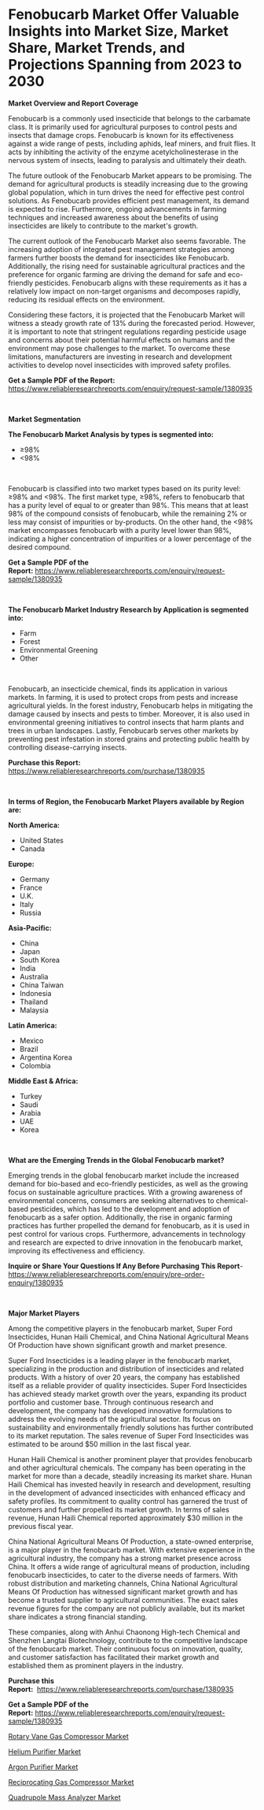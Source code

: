 <p><h1>Fenobucarb Market Offer Valuable Insights into Market Size, Market Share, Market Trends, and Projections Spanning from 2023 to 2030</h1></p><p><strong>Market Overview and Report Coverage</strong></p>
<p><p>Fenobucarb is a commonly used insecticide that belongs to the carbamate class. It is primarily used for agricultural purposes to control pests and insects that damage crops. Fenobucarb is known for its effectiveness against a wide range of pests, including aphids, leaf miners, and fruit flies. It acts by inhibiting the activity of the enzyme acetylcholinesterase in the nervous system of insects, leading to paralysis and ultimately their death.</p><p>The future outlook of the Fenobucarb Market appears to be promising. The demand for agricultural products is steadily increasing due to the growing global population, which in turn drives the need for effective pest control solutions. As Fenobucarb provides efficient pest management, its demand is expected to rise. Furthermore, ongoing advancements in farming techniques and increased awareness about the benefits of using insecticides are likely to contribute to the market's growth.</p><p>The current outlook of the Fenobucarb Market also seems favorable. The increasing adoption of integrated pest management strategies among farmers further boosts the demand for insecticides like Fenobucarb. Additionally, the rising need for sustainable agricultural practices and the preference for organic farming are driving the demand for safe and eco-friendly pesticides. Fenobucarb aligns with these requirements as it has a relatively low impact on non-target organisms and decomposes rapidly, reducing its residual effects on the environment.</p><p>Considering these factors, it is projected that the Fenobucarb Market will witness a steady growth rate of 13% during the forecasted period. However, it is important to note that stringent regulations regarding pesticide usage and concerns about their potential harmful effects on humans and the environment may pose challenges to the market. To overcome these limitations, manufacturers are investing in research and development activities to develop novel insecticides with improved safety profiles.</p></p>
<p><strong>Get a Sample PDF of the Report:</strong> <a href="https://www.reliableresearchreports.com/enquiry/request-sample/1380935">https://www.reliableresearchreports.com/enquiry/request-sample/1380935</a></p>
<p>&nbsp;</p>
<p><strong>Market Segmentation</strong></p>
<p><strong>The Fenobucarb Market Analysis by types is segmented into:</strong></p>
<p><ul><li>≥98%</li><li><98%</li></ul></p>
<p>&nbsp;</p>
<p><p>Fenobucarb is classified into two market types based on its purity level: ≥98% and <98%. The first market type, ≥98%, refers to fenobucarb that has a purity level of equal to or greater than 98%. This means that at least 98% of the compound consists of fenobucarb, while the remaining 2% or less may consist of impurities or by-products. On the other hand, the <98% market encompasses fenobucarb with a purity level lower than 98%, indicating a higher concentration of impurities or a lower percentage of the desired compound.</p></p>
<p><strong>Get a Sample PDF of the Report:</strong>&nbsp;<a href="https://www.reliableresearchreports.com/enquiry/request-sample/1380935">https://www.reliableresearchreports.com/enquiry/request-sample/1380935</a></p>
<p>&nbsp;</p>
<p><strong>The Fenobucarb Market Industry Research by Application is segmented into:</strong></p>
<p><ul><li>Farm</li><li>Forest</li><li>Environmental Greening</li><li>Other</li></ul></p>
<p>&nbsp;</p>
<p><p>Fenobucarb, an insecticide chemical, finds its application in various markets. In farming, it is used to protect crops from pests and increase agricultural yields. In the forest industry, Fenobucarb helps in mitigating the damage caused by insects and pests to timber. Moreover, it is also used in environmental greening initiatives to control insects that harm plants and trees in urban landscapes. Lastly, Fenobucarb serves other markets by preventing pest infestation in stored grains and protecting public health by controlling disease-carrying insects.</p></p>
<p><strong>Purchase this Report:</strong>&nbsp; <a href="https://www.reliableresearchreports.com/purchase/1380935">https://www.reliableresearchreports.com/purchase/1380935</a></p>
<p>&nbsp;</p>
<p><strong>In terms of Region, the Fenobucarb Market Players available by Region are:</strong></p>
<p>
    <p> <strong> North America: </strong>
        <ul>
            <li>United States</li>
            <li>Canada</li>
        </ul>
        </p> 
    <p> <strong> Europe: </strong>
        <ul>
            <li>Germany</li>
            <li>France</li>
            <li>U.K.</li>
            <li>Italy</li>
            <li>Russia</li>
        </ul>
        </p> 
    <p> <strong> Asia-Pacific: </strong>
        <ul>
            <li>China</li>
            <li>Japan</li>
            <li>South Korea</li>
            <li>India</li>
            <li>Australia</li>
            <li>China Taiwan</li>
            <li>Indonesia</li>
            <li>Thailand</li>
            <li>Malaysia</li>
        </ul>
        </p> 
    <p> <strong> Latin America: </strong>
        <ul>
            <li>Mexico</li>
            <li>Brazil</li>
            <li>Argentina Korea</li>
            <li>Colombia</li>
        </ul>
        </p> 
    <p> <strong> Middle East & Africa: </strong>
        <ul>
            <li>Turkey</li>
            <li>Saudi</li>
            <li>Arabia</li>
            <li>UAE</li>
            <li>Korea</li>
        </ul>
    </p>
    </p>
<p>&nbsp;</p>
<p><strong>What are the Emerging Trends in the Global Fenobucarb market?</strong></p>
<p><p>Emerging trends in the global fenobucarb market include the increased demand for bio-based and eco-friendly pesticides, as well as the growing focus on sustainable agriculture practices. With a growing awareness of environmental concerns, consumers are seeking alternatives to chemical-based pesticides, which has led to the development and adoption of fenobucarb as a safer option. Additionally, the rise in organic farming practices has further propelled the demand for fenobucarb, as it is used in pest control for various crops. Furthermore, advancements in technology and research are expected to drive innovation in the fenobucarb market, improving its effectiveness and efficiency.</p></p>
<p><strong>Inquire or Share Your Questions If Any Before Purchasing This Report</strong>- <a href="https://www.reliableresearchreports.com/enquiry/pre-order-enquiry/1380935">https://www.reliableresearchreports.com/enquiry/pre-order-enquiry/1380935</a></p>
<p>&nbsp;</p>
<p><strong>Major Market Players</strong></p>
<p><p>Among the competitive players in the fenobucarb market, Super Ford Insecticides, Hunan Haili Chemical, and China National Agricultural Means Of Production have shown significant growth and market presence.</p><p>Super Ford Insecticides is a leading player in the fenobucarb market, specializing in the production and distribution of insecticides and related products. With a history of over 20 years, the company has established itself as a reliable provider of quality insecticides. Super Ford Insecticides has achieved steady market growth over the years, expanding its product portfolio and customer base. Through continuous research and development, the company has developed innovative formulations to address the evolving needs of the agricultural sector. Its focus on sustainability and environmentally friendly solutions has further contributed to its market reputation. The sales revenue of Super Ford Insecticides was estimated to be around $50 million in the last fiscal year.</p><p>Hunan Haili Chemical is another prominent player that provides fenobucarb and other agricultural chemicals. The company has been operating in the market for more than a decade, steadily increasing its market share. Hunan Haili Chemical has invested heavily in research and development, resulting in the development of advanced insecticides with enhanced efficacy and safety profiles. Its commitment to quality control has garnered the trust of customers and further propelled its market growth. In terms of sales revenue, Hunan Haili Chemical reported approximately $30 million in the previous fiscal year.</p><p>China National Agricultural Means Of Production, a state-owned enterprise, is a major player in the fenobucarb market. With extensive experience in the agricultural industry, the company has a strong market presence across China. It offers a wide range of agricultural means of production, including fenobucarb insecticides, to cater to the diverse needs of farmers. With robust distribution and marketing channels, China National Agricultural Means Of Production has witnessed significant market growth and has become a trusted supplier to agricultural communities. The exact sales revenue figures for the company are not publicly available, but its market share indicates a strong financial standing.</p><p>These companies, along with Anhui Chaonong High-tech Chemical and Shenzhen Langtai Biotechnology, contribute to the competitive landscape of the fenobucarb market. Their continuous focus on innovation, quality, and customer satisfaction has facilitated their market growth and established them as prominent players in the industry.</p></p>
<p><strong>Purchase this Report:</strong>&nbsp;&nbsp;<a href="https://www.reliableresearchreports.com/purchase/1380935">https://www.reliableresearchreports.com/purchase/1380935</a></p>
<p></p>
<p><strong>Get a Sample PDF of the Report:</strong>&nbsp;<a href="https://www.reliableresearchreports.com/enquiry/request-sample/1380935">https://www.reliableresearchreports.com/enquiry/request-sample/1380935</a></p>
<p><p><a href="https://medium.com/@kartik.reportprime/rotary-vane-gas-compressor-market-size-and-market-trends-complete-industry-overview-2023-to-2030-c49e71b86a19">Rotary Vane Gas Compressor Market</a></p><p><a href="https://medium.com/@subhamgillrp23/helium-purifier-market-insights-into-market-cagr-market-trends-and-growth-strategies-66bcde29bcab">Helium Purifier Market</a></p><p><a href="https://medium.com/@yuvicharp23/argon-purifier-market-insights-into-market-cagr-market-trends-and-growth-strategies-d7d695f41be2">Argon Purifier Market</a></p><p><a href="https://medium.com/@ishankishanrp23/reciprocating-gas-compressor-market-exploring-market-share-market-trends-and-future-growth-a839469df477">Reciprocating Gas Compressor Market</a></p><p><a href="https://medium.com/@smriti.reportprime/decoding-quadrupole-mass-analyzer-market-metrics-market-share-trends-and-growth-patterns-e296043db90a">Quadrupole Mass Analyzer Market</a></p></p>